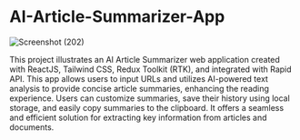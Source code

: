 # AI-Article-Summarizer-App
![Screenshot (202)](https://github.com/RishabhJain2404/AI-Article-Summarizer-App/assets/127675963/207291f3-8cb5-4e00-bc75-9cb83e270b98)

This project illustrates an AI Article Summarizer web application created with ReactJS, Tailwind CSS, Redux Toolkit (RTK), and integrated with Rapid API. This app allows users to input URLs and utilizes AI-powered text analysis to provide concise article summaries, enhancing the reading experience. Users can customize summaries, save their history using local storage, and easily copy summaries to the clipboard. It offers a seamless and efficient solution for extracting key information from articles and documents.
